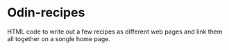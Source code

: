 # Odin-recipes
HTML code to write out a few recipes as different web pages and link them all together on a songle home page.